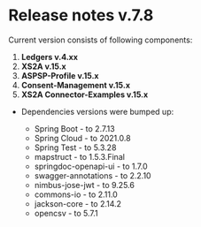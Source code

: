 # Release notes v.7.8

Current version consists of following components:

1. **Ledgers v.4.xx**
2. **XS2A v.15.x**
3. **ASPSP-Profile v.15.x**
4. **Consent-Management v.15.x**
5. **XS2A Connector-Examples v.15.x**

-   Dependencies versions were bumped up:

    -   Spring Boot - to 2.7.13
    -   Spring Cloud - to 2021.0.8
    -   Spring Test - to 5.3.28
    -   mapstruct - to 1.5.3.Final
    -   springdoc-openapi-ui - to 1.7.0
    -   swagger-annotations - to 2.2.10
    -   nimbus-jose-jwt - to 9.25.6
    -   commons-io - to 2.11.0
    -   jackson-core - to 2.14.2
    -   opencsv - to 5.7.1
